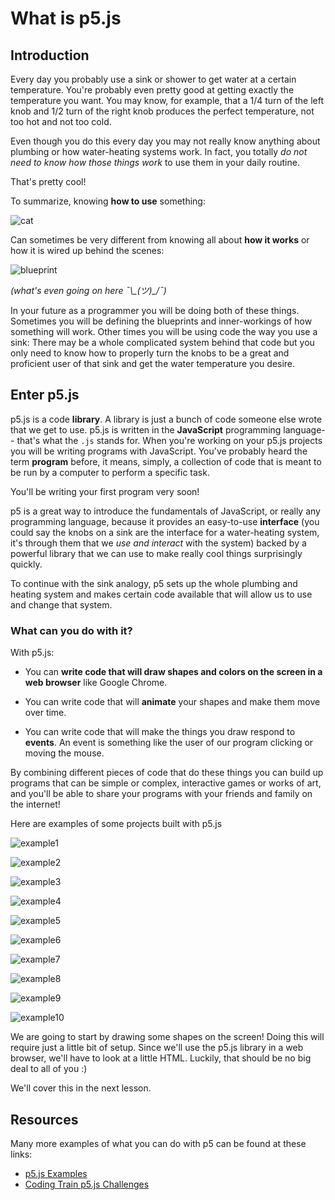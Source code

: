 # What is p5.js

## Introduction

Every day you probably use a sink or shower to get water at a certain temperature.
You're probably even pretty good at getting exactly the temperature you want. You may know,
for example, that a 1/4 turn of the left knob and 1/2 turn of the right knob produces the perfect
temperature, not too hot and not too cold.

Even though you do this every day you may not really know anything about plumbing or
how water-heating systems work. In fact, you totally *do not need to know how those things work*
to use them in your daily routine.

That's pretty cool!

To summarize, knowing **how to use** something:

![cat](https://s3.amazonaws.com/upperline/curriculum-assets/p5js/cat-drinking.gif)

Can sometimes be very different from knowing all about **how it works** or
how it is wired up behind the scenes:

![blueprint](https://s3.amazonaws.com/upperline/curriculum-assets/p5js/sink.png)

*(what's even going on here ¯\\\_(ツ)_/¯)*

In your future as a programmer you will be doing both of these things. Sometimes
you will be defining the blueprints and inner-workings of how something will work.
Other times you will be using code the way you use a sink: There may be a whole
complicated system behind that code but you only need to know how to properly
turn the knobs to be a great and proficient user of that sink and get the water
temperature you desire.

## Enter p5.js

p5.js is a code **library**. A library is just a bunch of code someone else
wrote that we get to use. p5.js is written in the **JavaScript** programming language-- that's what
the `.js` stands for. When you're working on your p5.js projects you will be writing
programs with JavaScript. You've probably heard the term **program** before,
it means, simply, a collection of code that is meant to be run by a computer to perform
a specific task.

You'll be writing your first program very soon!

p5 is a great way to introduce the fundamentals of JavaScript, or
really any programming language, because it provides an easy-to-use **interface**
(you could say the knobs on a sink are the interface for a water-heating system, it's through them
that we *use and interact* with the system) backed by a powerful library that we can
use to make really cool things surprisingly quickly.

To continue with the sink analogy,
p5 sets up the whole plumbing and heating system and makes certain code available that will
allow us to use and change that system.

### What can you do with it?

With p5.js:

- You can **write code that will draw shapes and colors on the screen in a web browser**
like Google Chrome.

- You can write code that will **animate** your shapes and make them move over time.

- You can write code that will make the things you draw respond to **events**. An event is something
like the user of our program clicking or moving the mouse.

By combining different pieces of code that do these things you can build up programs that can be simple or complex, interactive
games or works of art, and you'll be able to share your programs with your friends and family
on the internet!


Here are examples of some projects built with p5.js

![example1](https://s3.amazonaws.com/upperline/curriculum-assets/p5js/example1.gif)

![example2](https://s3.amazonaws.com/upperline/curriculum-assets/p5js/example2.gif)

![example3](https://s3.amazonaws.com/upperline/curriculum-assets/p5js/example3.gif)

![example4](https://s3.amazonaws.com/upperline/curriculum-assets/p5js/example4.gif)

![example5](https://s3.amazonaws.com/upperline/curriculum-assets/p5js/example5.gif)

![example6](https://s3.amazonaws.com/upperline/curriculum-assets/p5js/example6.gif)

![example7](https://s3.amazonaws.com/upperline/curriculum-assets/p5js/example7.gif)

![example8](https://s3.amazonaws.com/upperline/curriculum-assets/p5js/example8.gif)

![example9](https://s3.amazonaws.com/upperline/curriculum-assets/p5js/example9.gif)

![example10](https://s3.amazonaws.com/upperline/curriculum-assets/p5js/example10.gif)

We are going to start by drawing some shapes on the screen! Doing this will require just
a little bit of setup. Since we'll use the p5.js library in a web browser, we'll have to
look at a little HTML. Luckily, that should be no big deal to all of you :)

We'll cover this in the next lesson.

## Resources

Many more examples of what you can do with p5 can be found at these links:

- [p5.js Examples](https://p5js.org/examples/)
- [Coding Train p5.js Challenges](https://www.youtube.com/playlist?list=PLRqwX-V7Uu6ZiZxtDDRCi6uhfTH4FilpH)
